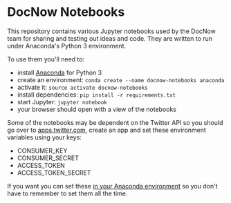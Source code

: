 # DocNow Notebooks

This repository contains various Jupyter notebooks used by the DocNow team
for sharing and testing out ideas and code. They are written to run under 
Anaconda's Python 3 environment.

To use them you'll need to:

* install [Anaconda] for Python 3
* create an environment: `conda create --name docnow-notebooks anaconda`
* activate it: `source activate docnow-notebooks`
* install dependencies: `pip install -r requirements.txt`
* start Jupyter: `jupyter notebook`
* your browser should open with a view of the notebooks

Some of the notebooks may be dependent on the Twitter API so you should go over
to [apps.twitter.com], create an app and set these environment variables using
your keys:

* CONSUMER_KEY
* CONSUMER_SECRET
* ACCESS_TOKEN
* ACCESS_TOKEN_SECRET

If you want you can set these [in your Anaconda environment] so you don't have
to remember to set them all the time.

[Anaconda]: https://www.continuum.io/downloads
[apps.twitter.com]: https://apps.twitter.com
[in your Anaconda environment]: http://conda.pydata.org/docs/using/envs.html#saved-environment-variables
